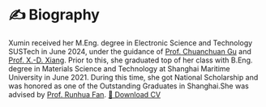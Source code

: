 # ✍️ Biography

Xumin received her M.Eng. degree in Electronic Science and Technology SUSTech in June 2024, under the guidance of <a href='https://orcid.org/0000-0001-5834-5472'>Prof. Chuanchuan Gu</a> and <a href="https://baike.baidu.com/item/%E9%A1%B9%E6%99%93%E4%B8%9C/18533615">Prof. X.-D. Xiang</a>. Prior to this, she graduated top of her class with B.Eng. degree in Materials Science and Technology at Shanghai Maritime University in June 2021.  During this time, she got National Scholarship and was honored as one of the Outstanding Graduates in Shanghai.She was advised by <a href="https://oec.shmtu.edu.cn/2020/1214/c6344a49598/page.htm">Prof. Runhua Fan</a>.
<a class="btn btn-primary" href="https://shallwelucky.github.io/WEI_CV.pdf" target="_blank">📄 Download CV</a>
<!-- Xumin's research interests are in the areas of intelligent wearable design, soft robotics, and Physical mechanisms of electronic materials -->



